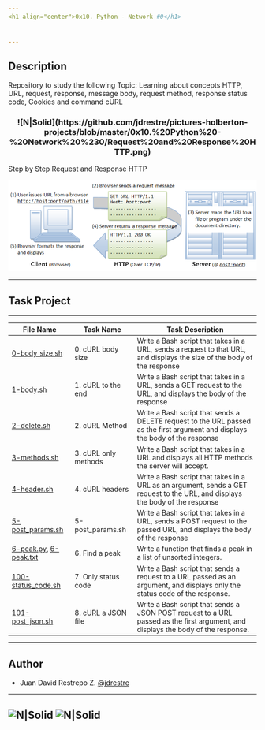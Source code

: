 ```yaml
---
<h1 align="center">0x10. Python - Network #0</h1>


---
```

## Description
Repository to study the following Topic: Learning about concepts HTTP, URL, request, response, message body, request method, response status code, Cookies and command cURL

<h3 align="center">![N|Solid](https://github.com/jdrestre/pictures-holberton-projects/blob/master/0x10.%20Python%20-%20Network%20%230/Request%20and%20Response%20HTTP.png)</h3>

Step by Step Request and Response HTTP

![N|Solid](https://github.com/jdrestre/pictures-holberton-projects/blob/master/0x10.%20Python%20-%20Network%20%230/HTTP_Steps.png)


---
## Task Project
---
File Name|Task Name|Task Description
---|---|---
[0-body_size.sh](https://github.com/jdrestre/holbertonschool-higher_level_programming/tree/master/0x10-python-network_0/0-body_size.sh)|0. cURL body size|Write a Bash script that takes in a URL, sends a request to that URL, and displays the size of the body of the response
[1-body.sh](https://github.com/jdrestre/holbertonschool-higher_level_programming/tree/master/0x10-python-network_0/1-body.sh)|1. cURL to the end|Write a Bash script that takes in a URL, sends a GET request to the URL, and displays the body of the response
[2-delete.sh](https://github.com/jdrestre/holbertonschool-higher_level_programming/tree/master/0x10-python-network_0/2-delete.sh)|2. cURL Method|Write a Bash script that sends a DELETE request to the URL passed as the first argument and displays the body of the response
[3-methods.sh](https://github.com/jdrestre/holbertonschool-higher_level_programming/tree/master/0x10-python-network_0/3-methods.sh)|3. cURL only methods|Write a Bash script that takes in a URL and displays all HTTP methods the server will accept.
[4-header.sh](https://github.com/jdrestre/holbertonschool-higher_level_programming/tree/master/0x10-python-network_0/4-header.sh)|4. cURL headers|Write a Bash script that takes in a URL as an argument, sends a GET request to the URL, and displays the body of the response
[5-post_params.sh](https://github.com/jdrestre/holbertonschool-higher_level_programming/tree/master/0x10-python-network_0/5-post_params.sh)|5-post_params.sh|Write a Bash script that takes in a URL, sends a POST request to the passed URL, and displays the body of the response
[6-peak.py](https://github.com/jdrestre/holbertonschool-higher_level_programming/tree/master/0x10-python-network_0/6-peak.py), [6-peak.txt](https://github.com/jdrestre/holbertonschool-higher_level_programming/tree/master/0x10-python-network_0/6-peak.txt)|6. Find a peak|Write a function that finds a peak in a list of unsorted integers.
[100-status_code.sh](https://github.com/jdrestre/holbertonschool-higher_level_programming/tree/master/0x10-python-network_0/100-status_code.sh)|7. Only status code|Write a Bash script that sends a request to a URL passed as an argument, and displays only the status code of the response.
[101-post_json.sh](https://github.com/jdrestre/holbertonschool-higher_level_programming/tree/master/0x10-python-network_0/101-post_json.sh)|8. cURL a JSON file|Write a Bash script that sends a JSON POST request to a URL passed as the first argument, and displays the body of the response.



---
## Author

- Juan David Restrepo Z. [@jdrestre](https://twitter.com/jdrestre)

---
![N|Solid](https://www.holbertonschool.com/holberton-logo.png) ![N|Solid](https://intranet.hbtn.io/assets/holberton-logo-coral-27055cb2f875eb10bf3b3942e52a24581bc0667695bdc856d4f08b469b678000.png)
---
